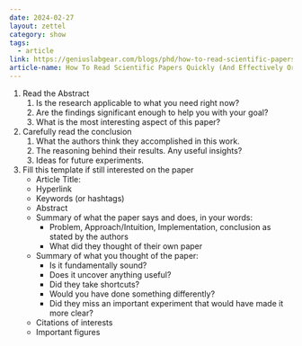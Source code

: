 ```yaml
---
date: 2024-02-27
layout: zettel
category: show
tags:
  - article
link: https://geniuslabgear.com/blogs/phd/how-to-read-scientific-papers-organize-for-literature-review#:~:text=Read%20in%20this%20order%3A%20Abstract,supercharge%20your%20chances%20of%20citation.
article-name: How To Read Scientific Papers Quickly (And Effectively Organize Them For A Literature Review)
---
```

1. Read the Abstract
	1. Is the research applicable to what you need right now?
	2. Are the findings significant enough to help you with your goal?
	3. What is the most interesting aspect of this paper?
2. Carefully read the conclusion
	1. What the authors think they accomplished in this work.
	2. The reasoning behind their results. Any useful insights?
	3. Ideas for future experiments.
3. Fill this template if still interested on the paper
	- Article Title:
	- Hyperlink
	- Keywords (or hashtags)
	- Abstract
	- Summary of what the paper says and does, in your words:
		- Problem, Approach/Intuition, Implementation, conclusion as stated by the authors
		- What did they thought of their own paper
	- Summary of what you thought of the paper:
		- Is it fundamentally sound? 
		- Does it uncover anything useful? 
		- Did they take shortcuts? 
		- Would you have done something differently? 
		- Did they miss an important experiment that would have made it more clear?
	- Citations of interests
	- Important figures